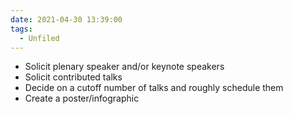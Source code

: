 ```yaml
---
date: 2021-04-30 13:39:00
tags: 
  - Unfiled
---
```


- Solicit plenary speaker and/or keynote speakers
- Solicit contributed talks
- Decide on a cutoff number of talks and roughly schedule them
- Create a poster/infographic

